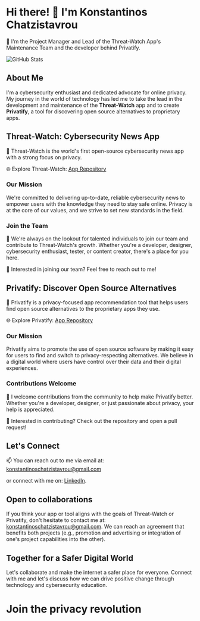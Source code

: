 # Hi there! 👋 I'm Konstantinos Chatzistavrou

🔭 I'm the Project Manager and Lead of the Threat-Watch App's Maintenance Team and the developer behind Privatify.

![GitHub Stats](https://github-readme-stats.vercel.app/api?username=Konstantinos-Chatzistavrou&show_icons=true&theme=dark)

## About Me

I'm a cybersecurity enthusiast and dedicated advocate for online privacy. My journey in the world of technology has led me to take the lead in the development and maintenance of the **Threat-Watch** app and to create **Privatify**, a tool for discovering open source alternatives to proprietary apps.

## Threat-Watch: Cybersecurity News App

🚀 Threat-Watch is the world's first open-source cybersecurity news app with a strong focus on privacy.

🌐 Explore Threat-Watch: [App Repository](https://github.com/kochas23/Threat-Watch)

### Our Mission

We're committed to delivering up-to-date, reliable cybersecurity news to empower users with the knowledge they need to stay safe online. Privacy is at the core of our values, and we strive to set new standards in the field.

### Join the Team

👥 We're always on the lookout for talented individuals to join our team and contribute to Threat-Watch's growth. Whether you're a developer, designer, cybersecurity enthusiast, tester, or content creator, there's a place for you here.

📢 Interested in joining our team? Feel free to reach out to me!

## Privatify: Discover Open Source Alternatives

🚀 Privatify is a privacy-focused app recommendation tool that helps users find open source alternatives to the proprietary apps they use.

🌐 Explore Privatify: [App Repository](https://github.com/Konstantinos-Chatzistavrou/Privatify)

### Our Mission

Privatify aims to promote the use of open source software by making it easy for users to find and switch to privacy-respecting alternatives. We believe in a digital world where users have control over their data and their digital experiences.

### Contributions Welcome

👥 I welcome contributions from the community to help make Privatify better. Whether you're a developer, designer, or just passionate about privacy, your help is appreciated.

📢 Interested in contributing? Check out the repository and open a pull request!

## Let's Connect

📫 You can reach out to me via email at: konstantinoschatzistavrou@gmail.com

or connect with me on:
 [LinkedIn](https://www.linkedin.com/in/konstantinos-chatzistavrou-59801b256).

## Open to collaborations

If you think your app or tool aligns with the goals of Threat-Watch or Privatify, don't hesitate to contact me at: konstantinoschatzistavrou@gmail.com. We can reach an agreement that benefits both projects (e.g., promotion and advertising or integration of one's project capabilities into the other).

## Together for a Safer Digital World

Let's collaborate and make the internet a safer place for everyone. Connect with me and let's discuss how we can drive positive change through technology and cybersecurity education.

# Join the privacy revolution